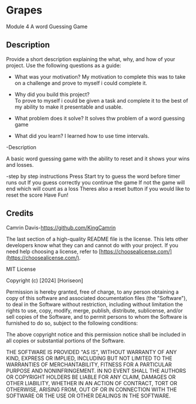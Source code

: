 # Grapes
Module 4
A word Guessing Game


## Description

Provide a short description explaining the what, why, and how of your project. Use the following questions as a guide:

- What was your motivation?
 My motivation to complete this was to take on a challenge and prove to myself i could complete it.
 
- Why did you build this project?   
To prove to myself i could be given a task and complete it to the best of my ability to make it presentable and usable.

- What problem does it solve?
It solves thw problem of a word guessing game

- What did you learn?
I learned how to use time intervals.

-Description

A basic word guessing game with the ability to reset and it shows your wins and losses.

-step by step instructions
Press Start
try to guess the word before timer runs out
If you guess correctly you continue the game
If not the game will end which will count as a loss
Theres also a reset button if you would like to reset the score
Have Fun!






## Credits


Camrin Davis-https://github.com/KingCamrin



The last section of a high-quality README file is the license. This lets other developers know what they can and cannot do with your project. If you need help choosing a license, refer to [https://choosealicense.com/](https://choosealicense.com/).

MIT License

Copyright (c) [2024] [Horiseon]

Permission is hereby granted, free of charge, to any person obtaining a copy
of this software and associated documentation files (the "Software"), to deal
in the Software without restriction, including without limitation the rights
to use, copy, modify, merge, publish, distribute, sublicense, and/or sell
copies of the Software, and to permit persons to whom the Software is
furnished to do so, subject to the following conditions:

The above copyright notice and this permission notice shall be included in all
copies or substantial portions of the Software.

THE SOFTWARE IS PROVIDED "AS IS", WITHOUT WARRANTY OF ANY KIND, EXPRESS OR
IMPLIED, INCLUDING BUT NOT LIMITED TO THE WARRANTIES OF MERCHANTABILITY,
FITNESS FOR A PARTICULAR PURPOSE AND NONINFRINGEMENT. IN NO EVENT SHALL THE
AUTHORS OR COPYRIGHT HOLDERS BE LIABLE FOR ANY CLAIM, DAMAGES OR OTHER
LIABILITY, WHETHER IN AN ACTION OF CONTRACT, TORT OR OTHERWISE, ARISING FROM,
OUT OF OR IN CONNECTION WITH THE SOFTWARE OR THE USE OR OTHER DEALINGS IN THE
SOFTWARE.
